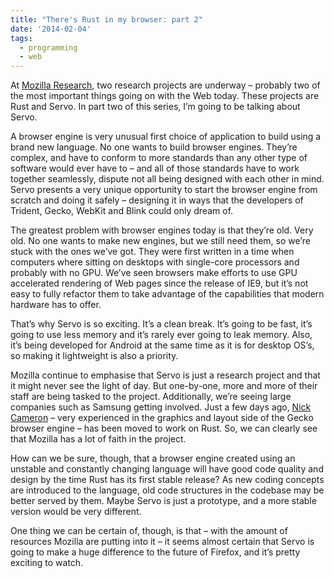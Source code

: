 ```yaml
---
title: "There's Rust in my browser: part 2"
date: '2014-02-04'
tags:
  - programming
  - web
---
```


At [Mozilla Research](https://www.mozilla.org/en-US/research/), two research projects are underway – probably two of the most important things going on with the Web today. These projects are Rust and Servo. In part two of this series, I’m going to be talking about Servo.

A browser engine is very unusual first choice of application to build using a brand new language. No one wants to build browser engines. They’re complex, and have to conform to more standards than any other type of software would ever have to – and all of those standards have to work together seamlessly, dispute not all being designed with each other in mind. Servo presents a very unique opportunity to start the browser engine from scratch and doing it safely – designing it in ways that the developers of Trident, Gecko, WebKit and Blink could only dream of.

The greatest problem with browser engines today is that they’re old. Very old. No one wants to make new engines, but we still need them, so we’re stuck with the ones we’ve got. They were first written in a time when computers where sitting on desktops with single-core processors and probably with no GPU. We’ve seen browsers make efforts to use GPU accelerated rendering of Web pages since the release of IE9, but it’s not easy to fully refactor them to take advantage of the capabilities that modern hardware has to offer.

That’s why Servo is so exciting. It’s a clean break. It’s going to be fast, it’s going to use less memory and it’s rarely ever going to leak memory. Also, it’s being developed for Android at the same time as it is for desktop OS’s, so making it lightweight is also a priority.

Mozilla continue to emphasise that Servo is just a research project and that it might never see the light of day. But one-by-one, more and more of their staff are being tasked to the project. Additionally, we’re seeing large companies such as Samsung getting involved. Just a few days ago, [Nick Cameron](http://featherweightmusings.blogspot.co.uk/2014/02/changing-roles.html) – very experienced in the graphics and layout side of the Gecko browser engine – has been moved to work on Rust. So, we can clearly see that Mozilla has a lot of faith in the project.

How can we be sure, though, that a browser engine created using an unstable and constantly changing language will have good code quality and design by the time Rust has its first stable release? As new coding concepts are introduced to the language, old code structures in the codebase may be better served by them. Maybe Servo is just a prototype, and a more stable version would be very different.

One thing we can be certain of, though, is that – with the amount of resources Mozilla are putting into it – it seems almost certain that Servo is going to make a huge difference to the future of Firefox, and it’s pretty exciting to watch.
